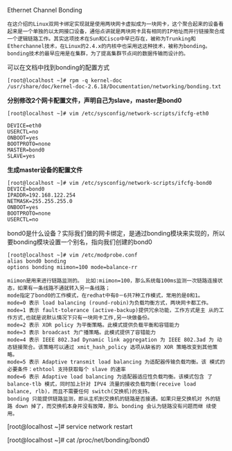 Ethernet Channel Bonding

	在这介绍的Linux双网卡绑定实现就是使用两块网卡虚拟成为一块网卡，这个聚合起来的设备看起来是一个单独的以太网接口设备，通俗点讲就是两块网卡具有相同的IP地址而并行链接聚合成一个逻辑链路工作。其实这项技术在Sun和Cisco中早已存在，被称为Trunking和Etherchannel技术，在Linux的2.4.x的内核中也采用这这种技术，被称为bonding。bonding技术的最早应用是在集群，为了提高集群节点间的数据传输而设计的。


可以在文档中找到bonding的配置方式

	[root@localhost ~]# rpm -q kernel-doc
	/usr/share/doc/kernel-doc-2.6.18/Documentation/networking/bonding.txt


**分别修改2个网卡配置文件，声明自己为slave，master是bond0**

	[root@localhost ~]# vim /etc/sysconfig/network-scripts/ifcfg-eth0
	
	DEVICE=eth0
	USERCTL=no
	ONBOOT=yes
	BOOTPROTO=none
	MASTER=bond0
	SLAVE=yes

**生成master设备的配置文件**

	[root@localhost ~]# vim /etc/sysconfig/network-scripts/ifcfg-bond0
	DEVICE=bond0
	IPADDR=192.168.122.254
	NETMASK=255.255.255.0
	ONBOOT=yes
	BOOTPROTO=none
	USERCTL=no


bond0是什么设备？实际我们做的网卡绑定，是通过bonding模块来实现的，所以要bonding模块设置一个别名，指向我们创建的bond0

	[root@localhost ~]# vim /etc/modprobe.conf
	alias bond0 bonding
	options bonding miimon=100 mode=balance-rr

	miimon是用来进行链路监测的。 比如:miimon=100，那么系统每100ms监测一次链路连接状态，如果有一条线路不通就转入另一条线路；
	mode指定了bond0的工作模式，在redhat中有0－6共7种工作模式，常用的是0和1。
	mode=0 表示 load balancing (round-robin)为负载均衡方式，两块网卡都工作。 
	mode=1 表示 fault-tolerance (active-backup)提供冗余功能，工作方式是主 从的工作方式,也就是说默认情况下只有一块网卡工作,另一块做备份。  
	mode=2 表示 XOR policy 为平衡策略。此模式提供负载平衡和容错能力  
	mode=3 表示 broadcast 为广播策略。此模式提供了容错能力  
	mode=4 表示 IEEE 802.3ad Dynamic link aggregation 为 IEEE 802.3ad 为 动态链接聚合。该策略可以通过 xmit_hash_policy 选项从缺省的 XOR 策略改变到其他策略。  
	mode=5 表示 Adaptive transmit load balancing 为适配器传输负载均衡。该 模式的必要条件：ethtool 支持获取每个 slave 的速率  
	mode=6 表示 Adaptive load balancing 为适配器适应性负载均衡。该模式包含 了 balance-tlb 模式，同时加上针对 IPV4 流量的接收负载均衡(receive load   balance, rlb)，而且不需要任何 switch(交换机)的支持。  
	bonding 只能提供链路监测，即从主机到交换机的链路是否接通。如果只是交换机对 外的链路 down 掉了，而交换机本身并没有故障，那么 bonding 会认为链路没有问题而继 续使用。



[root@localhost ~]# service network restart

[root@localhost ~]# cat /proc/net/bonding/bond0
